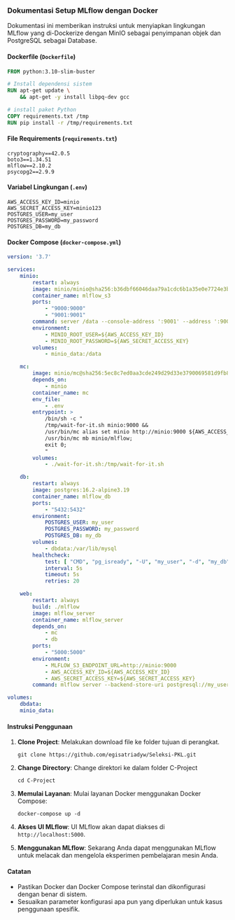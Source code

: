 ### Dokumentasi Setup MLflow dengan Docker

Dokumentasi ini memberikan instruksi untuk menyiapkan lingkungan MLflow yang di-Dockerize dengan MinIO sebagai penyimpanan objek dan PostgreSQL sebagai Database.

#### Dockerfile (`Dockerfile`)

```dockerfile
FROM python:3.10-slim-buster

# Install dependensi sistem
RUN apt-get update \
    && apt-get -y install libpq-dev gcc

# install paket Python
COPY requirements.txt /tmp
RUN pip install -r /tmp/requirements.txt
```

#### File Requirements (`requirements.txt`)

```plaintext
cryptography==42.0.5
boto3==1.34.51
mlflow==2.10.2
psycopg2==2.9.9
```

#### Variabel Lingkungan (`.env`)

```plaintext
AWS_ACCESS_KEY_ID=minio
AWS_SECRET_ACCESS_KEY=minio123
POSTGRES_USER=my_user
POSTGRES_PASSWORD=my_password
POSTGRES_DB=my_db
```

#### Docker Compose (`docker-compose.yml`)

```yaml
version: '3.7'

services:
    minio:
        restart: always
        image: minio/minio@sha256:b36dbf66046daa79a1cdc6b1a35e0e7724e3b12ee21d528c8952c30b7984c1bb
        container_name: mlflow_s3
        ports:
            - "9000:9000"
            - "9001:9001"
        command: server /data --console-address ':9001' --address ':9000'
        environment:
            - MINIO_ROOT_USER=${AWS_ACCESS_KEY_ID}
            - MINIO_ROOT_PASSWORD=${AWS_SECRET_ACCESS_KEY}
        volumes:
            - minio_data:/data

    mc:
        image: minio/mc@sha256:5ec8c7ed0aa3cde249d29d33e3790069581d9fb845a8ee2574662b7de8029abd
        depends_on:
            - minio
        container_name: mc
        env_file:
            - .env
        entrypoint: >
            /bin/sh -c "
            /tmp/wait-for-it.sh minio:9000 &&
            /usr/bin/mc alias set minio http://minio:9000 ${AWS_ACCESS_KEY_ID} ${AWS_SECRET_ACCESS_KEY} &&
            /usr/bin/mc mb minio/mlflow;
            exit 0;
            "
        volumes:
            - ./wait-for-it.sh:/tmp/wait-for-it.sh

    db:
        restart: always
        image: postgres:16.2-alpine3.19
        container_name: mlflow_db
        ports:
            - "5432:5432"
        environment:
            POSTGRES_USER: my_user
            POSTGRES_PASSWORD: my_password
            POSTGRES_DB: my_db
        volumes:
            - dbdata:/var/lib/mysql
        healthcheck:
            test: [ "CMD", "pg_isready", "-U", "my_user", "-d", "my_db" ]
            interval: 5s
            timeout: 5s
            retries: 20

    web:
        restart: always
        build: ./mlflow
        image: mlflow_server
        container_name: mlflow_server
        depends_on:
            - mc
            - db
        ports:
            - "5000:5000"
        environment:
            - MLFLOW_S3_ENDPOINT_URL=http://minio:9000
            - AWS_ACCESS_KEY_ID=${AWS_ACCESS_KEY_ID}
            - AWS_SECRET_ACCESS_KEY=${AWS_SECRET_ACCESS_KEY}
        command: mlflow server --backend-store-uri postgresql://my_user:my_password@db:5432/my_db --default-artifact-root s3://mlflow/ --host 0.0.0.0

volumes:
    dbdata:
    minio_data:
```

#### Instruksi Penggunaan

1. **Clone Project**: Melakukan download file ke folder tujuan di perangkat.
   ```
   git clone https://github.com/egisatriadyw/Seleksi-PKL.git
   ```

2. **Change Directory**: Change direktori ke dalam folder C-Project

   ```cd C-Project```
  
4. **Memulai Layanan**: Mulai layanan Docker menggunakan Docker Compose:
   ```
   docker-compose up -d
   ```

5. **Akses UI MLflow**: UI MLflow akan dapat diakses di `http://localhost:5000`.

6. **Menggunakan MLflow**: Sekarang Anda dapat menggunakan MLflow untuk melacak dan mengelola eksperimen pembelajaran mesin Anda.

#### Catatan

- Pastikan Docker dan Docker Compose terinstal dan dikonfigurasi dengan benar di sistem.
- Sesuaikan parameter konfigurasi apa pun yang diperlukan untuk kasus penggunaan spesifik.
